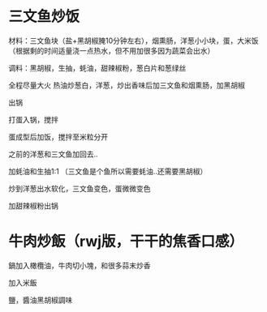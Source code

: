 # 三文鱼炒饭
材料：三文鱼块（盐+黑胡椒腌10分钟左右），烟熏肠，洋葱小小块，蛋，大米饭（根据剩的时间适量浇一点热水，但不用加很多因为蔬菜会出水） 

调料：黑胡椒，生抽，蚝油，甜辣椒粉，葱白片和葱绿丝


全程尽量大火
热油炒葱白，洋葱，炒出香味后加三文鱼和烟熏肠，加黑胡椒

出锅

打蛋入锅，搅拌

蛋成型后加饭，搅拌至米粒分开

之前的洋葱和三文鱼加回去..

加蚝油和生抽1:1 （三文鱼是个鱼所以需要蚝油..还需要黑胡椒）

炒到洋葱出水软化，三文鱼变色，蛋微微变色

加甜辣椒粉出锅



# 牛肉炒飯（rwj版，干干的焦香口感）

鍋加入橄欖油，牛肉切小塊，和很多蒜末炒香

加入米飯

鹽，醬油黑胡椒調味
